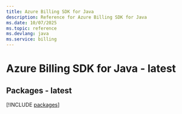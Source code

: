 ```yaml
---
title: Azure Billing SDK for Java
description: Reference for Azure Billing SDK for Java
ms.date: 10/07/2025
ms.topic: reference
ms.devlang: java
ms.service: billing
---
```

# Azure Billing SDK for Java - latest
## Packages - latest
[!INCLUDE [packages](billing-index.md)]